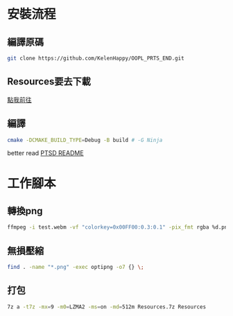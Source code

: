 # 安裝流程
## 編譯原碼  
``` sh
git clone https://github.com/KelenHappy/OOPL_PRTS_END.git  
```
## Resources要去下載  
[點我前往](https://e.pcloud.link/publink/show?code=kZkTnEZoUJJqg36FFQO7zGUMMbfGQ2J31vy)  
## 編譯
```sh
cmake -DCMAKE_BUILD_TYPE=Debug -B build # -G Ninja
 ```
better read [PTSD README](https://github.com/ntut-open-source-club/practical-tools-for-simple-design)  

# 工作腳本
## 轉換png
``` sh
ffmpeg -i test.webm -vf "colorkey=0x00FF00:0.3:0.1" -pix_fmt rgba %d.png
```

## 無損壓縮
``` sh
find . -name "*.png" -exec optipng -o7 {} \;
```

## 打包
``` sh
7z a -t7z -mx=9 -m0=LZMA2 -ms=on -md=512m Resources.7z Resources
```

